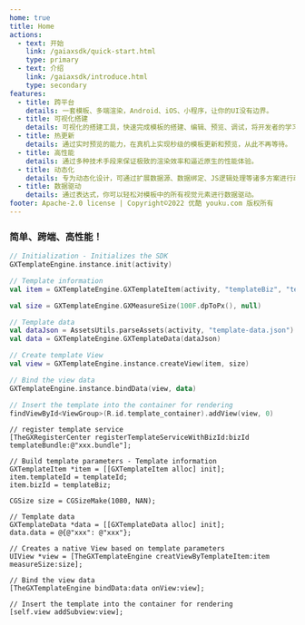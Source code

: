 ```yaml
---
home: true
title: Home
actions:
  - text: 开始
    link: /gaiaxsdk/quick-start.html
    type: primary
  - text: 介绍
    link: /gaiaxsdk/introduce.html
    type: secondary
features: 
  - title: 跨平台
    details: 一套模板、多端渲染，Android、iOS、小程序，让你的UI没有边界。
  - title: 可视化搭建
    details: 可视化的搭建工具，快速完成模板的搭建、编辑、预览、调试，将开发者的学习成本降至最低。
  - title: 热更新
    details: 通过实时预览的能力，在真机上实现秒级的模板更新和预览，从此不再等待。
  - title: 高性能
    details: 通过多种技术手段来保证极致的渲染效率和逼近原生的性能体验。
  - title: 动态化
    details: 专为动态化设计，可通过扩展数据源、数据绑定、JS逻辑处理等诸多方案进行动态化。
  - title: 数据驱动
    details: 通过表达式，你可以轻松对模板中的所有视觉元素进行数据驱动。
footer: Apache-2.0 license | Copyright©2022 优酷 youku.com 版权所有
---
```


<!-- 
--- 
<div style="display:flex">
<img src='https://img0.baidu.com/it/u=3392411519,3391281673&fm=253&fmt=auto&app=138&f=JPEG?w=833&h=500' 
style='width:10rem;height:10rem;'/>

<img src='https://img0.baidu.com/it/u=3392411519,3391281673&fm=253&fmt=auto&app=138&f=JPEG?w=833&h=500' 
style='width:10rem;height:10rem;'/>

<img src='https://img0.baidu.com/it/u=3392411519,3391281673&fm=253&fmt=auto&app=138&f=JPEG?w=833&h=500' 
style='width:10rem;height:10rem;'/>
</div> 

-->


### 简单、跨端、高性能！

<CodeGroup>
  <CodeGroupItem title="Android" active>

```kotlin
// Initialization - Initializes the SDK
GXTemplateEngine.instance.init(activity)

// Template information
val item = GXTemplateEngine.GXTemplateItem(activity, "templateBiz", "templateId")

val size = GXTemplateEngine.GXMeasureSize(100F.dpToPx(), null)

// Template data
val dataJson = AssetsUtils.parseAssets(activity, "template-data.json")
val data = GXTemplateEngine.GXTemplateData(dataJson)

// Create template View
val view = GXTemplateEngine.instance.createView(item, size)

// Bind the view data
GXTemplateEngine.instance.bindData(view, data)

// Insert the template into the container for rendering
findViewById<ViewGroup>(R.id.template_container).addView(view, 0)
```

  </CodeGroupItem>

  <CodeGroupItem title="iOS">
  
```objc
// register template service
[TheGXRegisterCenter registerTemplateServiceWithBizId:bizId templateBundle:@"xxx.bundle"];

// Build template parameters - Template information
GXTemplateItem *item = [[GXTemplateItem alloc] init];
item.templateId = templateId;
item.bizId = templateBiz;

CGSize size = CGSizeMake(1080, NAN);

// Template data
GXTemplateData *data = [[GXTemplateData alloc] init];
data.data = @{@"xxx": @"xxx"};

// Creates a native View based on template parameters
UIView *view = [TheGXTemplateEngine creatViewByTemplateItem:item measureSize:size];

// Bind the view data
[TheGXTemplateEngine bindData:data onView:view];

// Insert the template into the container for rendering
[self.view addSubview:view];
```

  </CodeGroupItem>
</CodeGroup>

<!-- ### 热更新

![](https://gw.alicdn.com/imgextra/i3/O1CN01SQ3V8c1z6cZUPx1gb_!!6000000006665-1-tps-1287-872.gif)

### 可视化搭建
![](https://gw.alicdn.com/imgextra/i4/O1CN01i9o3Bi1MTjXmupyEQ_!!6000000001436-49-tps-1287-872.webp)
 -->
